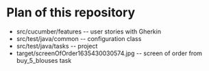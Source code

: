 # Plan of this repository

* src/cucumber/features -- user stories with Gherkin
* src/test/java/common  -- configuration class
* src/test/java/tasks   -- project 
* target/screenOfOrder1635430030574.jpg -- screen of order from buy_5_blouses task
